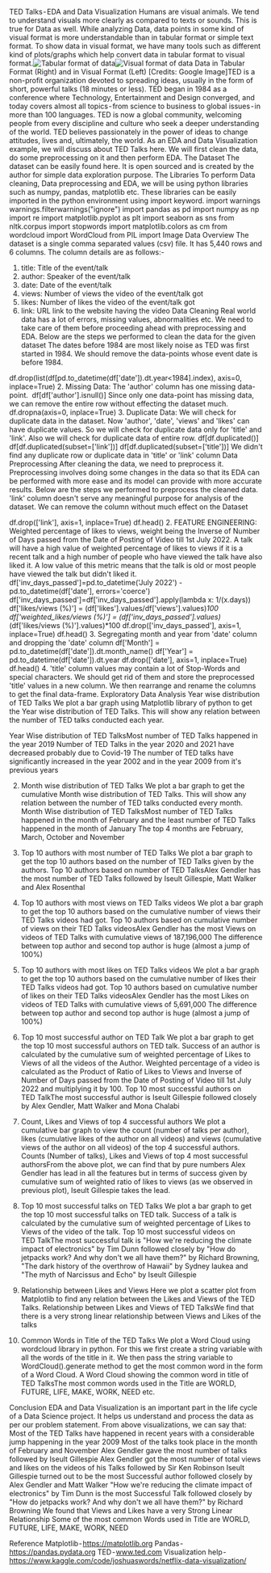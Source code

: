 TED Talks - EDA and Data Visualization
Humans are visual animals. We tend to understand visuals more clearly as compared to texts or sounds. This is true for Data as well. While analyzing Data, data points in some kind of visual format is more understandable than in tabular format or simple text format. To show data in visual format, we have many tools such as different kind of plots/graphs which help convert data in tabular format to visual format.![Tabular format of data](https://user-images.githubusercontent.com/110491966/182465520-79921a9c-c2d0-40fa-afa6-061d38f88cac.png)![Visual format of data](https://user-images.githubusercontent.com/110491966/182465587-ef538dd0-a971-4537-9539-d1086f790182.png)
Data in Tabular Format (Right) and in Visual Format (Left) [Credits: Google Image]TED is a non-profit organization devoted to spreading ideas, usually in the form of short, powerful talks (18 minutes or less). TED began in 1984 as a conference where Technology, Entertainment and Design converged, and today covers almost all topics - from science to business to global issues - in more than 100 languages.
TED is now a global community, welcoming people from every discipline and culture who seek a deeper understanding of the world. TED believes passionately in the power of ideas to change attitudes, lives and, ultimately, the world.
As an EDA and Data Visualization example, we will discuss about TED Talks here. We will first clean the data, do some preprocessing on it and then perform EDA.
The Dataset
The dataset can be easily found here. It is open sourced and is created by the author for simple data exploration purpose.
The Libraries
To perform Data cleaning, Data preprocessing and EDA, we will be using python libraries such as numpy, pandas, matplotlib etc. These libraries can be easily imported in the python environment using import keyword.
import warnings
warnings.filterwarnings("ignore")
import pandas as pd
import numpy as np
import re
import matplotlib.pyplot as plt
import seaborn as sns
from nltk.corpus import stopwords
import matplotlib.colors as cm
from wordcloud import WordCloud
from PIL import Image
Data Overview
The dataset is a single comma separated values (csv) file. It has 5,440 rows and 6 columns.
The column details are as follows:-
1. title: Title of the event/talk
2. author: Speaker of the event/talk
3. date: Date of the event/talk
4. views: Number of views the video of the event/talk got
5. likes: Number of likes the video of the event/talk got
6. link: URL link to the website having the video
Data Cleaning
Real world data has a lot of errors, missing values, abnormalities etc. We need to take care of them before proceeding ahead with preprocessing and EDA. Below are the steps we performed to clean the data for the given dataset
The dates before 1984 are most likely noise as TED was first started in 1984. We should remove the data-points whose event date is before 1984.

df.drop(list(df[pd.to_datetime(df['date']).dt.year<1984].index), axis=0, inplace=True)
2. Missing Data: The 'author' column has one missing data-point. 
df[df['author'].isnull()]
Since only one data-point has missing data, we can remove the entire row without effecting the dataset much.
df.dropna(axis=0, inplace=True)
3. Duplicate Data: We will check for duplicate data in the dataset. Now 'author', 'date', 'views' and 'likes' can have duplicate values. So we will check for duplicate data only for 'title' and 'link'. Also we will check for duplicate data of entire row.
df[df.duplicated()]
df[df.duplicated(subset=['link'])]
df[df.duplicated(subset=['title'])]
We didn't find any duplicate row or duplicate data in 'title' or 'link' column
Data Preprocessing
After cleaning the data, we need to preprocess it. Preprocessing involves doing some changes in the data so that its EDA can be performed with more ease and its model can provide with more accurate results. Below are the steps we performed to preprocess the cleaned data.
'link' column doesn't serve any meaningful purpose for analysis of the dataset. We can remove the column without much effect on the Dataset

df.drop(['link'], axis=1, inplace=True)
df.head()
2. FEATURE ENGINEERING: Weighted percentage of likes to views, weight being the Inverse of Number of Days passed from the Date of Posting of Video till 1st July 2022. A talk will have a high value of weighted percentage of likes to views if it is a recent talk and a high number of people who have viewed the talk have also liked it. A low value of this metric means that the talk is old or most people have viewed the talk but didn't liked it.
df['inv_days_passed']=pd.to_datetime('July 2022') - pd.to_datetime(df['date'], errors='coerce')
df['inv_days_passed']=df['inv_days_passed'].apply(lambda x: 1/(x.days))
df['likes/views (%)'] = (df['likes'].values/df['views'].values)*100
df['weighted_likes/views (%)'] = (df['inv_days_passed'].values)*(df['likes/views (%)'].values)*100
df.drop(['inv_days_passed'], axis=1, inplace=True)
df.head()
3. Segregating month and year from 'date' column and dropping the 'date' column
df['Month'] = pd.to_datetime(df['date']).dt.month_name()
df['Year'] = pd.to_datetime(df['date']).dt.year
df.drop(['date'], axis=1, inplace=True)
df.head()
4. 'title' column values may contain a lot of Stop-Words and special characters. We should get rid of them and store the preprocessed 'title' values in a new column. We then rearrange and rename the columns to get the final data-frame.
Exploratory Data Analysis
Year wise distribution of TED Talks
We plot a bar graph using Matplotlib library of python to get the Year wise distribution of TED Talks. This will show any relation between the number of TED talks conducted each year.

Year Wise distribution of TED TalksMost number of TED Talks happened in the year 2019
Number of TED Talks in the year 2020 and 2021 have decreased probably due to Covid-19
The number of TED talks have significantly increased in the year 2002 and in the year 2009 from it's previous years

2. Month wise distribution of TED Talks
We plot a bar graph to get the cumulative Month wise distribution of TED Talks. This will show any relation between the number of TED talks conducted every month.
Month Wise distribution of TED TalksMost number of TED Talks happened in the month of February and the least number of TED Talks happened in the month of January
The top 4 months are February, March, October and November

3. Top 10 authors with most number of TED Talks
We plot a bar graph to get the top 10 authors based on the number of TED Talks given by the authors.
Top 10 authors based on number of TED TalksAlex Gendler has the most number of TED Talks followed by Iseult Gillespie, Matt Walker and Alex Rosenthal

4. Top 10 authors with most views on TED Talks videos
We plot a bar graph to get the top 10 authors based on the cumulative number of views their TED Talks videos had got.
Top 10 authors based on cumulative number of views on their TED Talks videosAlex Gendler has the most Views on videos of TED Talks with cumulative views of 187,196,000
The difference between top author and second top author is huge (almost a jump of 100%)

5. Top 10 authors with most likes on TED Talks videos
We plot a bar graph to get the top 10 authors based on the cumulative number of likes their TED Talks videos had got.
Top 10 authors based on cumulative number of likes on their TED Talks videosAlex Gendler has the most Likes on videos of TED Talks with cumulative views of 5,691,000
The difference between top author and second top author is huge (almost a jump of 100%)

6. Top 10 most successful author on TED Talk
We plot a bar graph to get the top 10 most successful authors on TED talk. Success of an author is calculated by the cumulative sum of weighted percentage of Likes to Views of all the videos of the Author. Weighted percentage of a video is calculated as the Product of Ratio of Likes to Views and Inverse of Number of Days passed from the Date of Posting of Video till 1st July 2022 and multiplying it by 100.
Top 10 most successful authors on TED TalkThe most successful author is Iseult Gillespie followed closely by Alex Gendler, Matt Walker and Mona Chalabi

7. Count, Likes and Views of top 4 successful authors
We plot a cumulative bar graph to view the count (number of talks per author), likes (cumulative likes of the author on all videos) and views (cumulative views of the author on all videos) of the top 4 successful authors.
Counts (Number of talks), Likes and Views of top 4 most successful authorsFrom the above plot, we can find that by pure numbers Alex Gendler has lead in all the features but in terms of success given by cumulative sum of weighted ratio of likes to views (as we observed in previous plot), Iseult Gillespie takes the lead.

8. Top 10 most successful talks on TED Talks
We plot a bar graph to get the top 10 most successful talks on TED talk. Success of a talk is calculated by the cumulative sum of weighted percentage of Likes to Views of the video of the talk.
Top 10 most successful videos on TED TalkThe most successful talk is "How we're reducing the climate impact of electronics" by Tim Dunn followed closely by "How do jetpacks work? And why don't we all have them?" by Richard Browning, "The dark history of the overthrow of Hawaii" by Sydney Iaukea and "The myth of Narcissus and Echo" by Iseult Gillespie

9. Relationship between Likes and Views
Here we plot a scatter plot from Matplotlib to find any relation between the Likes and Views of the TED Talks.
Relationship between Likes and Views of TED TalksWe find that there is a very strong linear relationship between Views and Likes of the talks

10. Common Words in Title of the TED Talks
We plot a Word Cloud using wordcloud library in python. For this we first create a string variable with all the words of the title in it. We then pass the string variable to WordCloud().generate method to get the most common word in the form of a Word Cloud.
A Word Cloud showing the common word in title of TED TalksThe most common words used in the Title are WORLD, FUTURE, LIFE, MAKE, WORK, NEED etc.

Conclusion
EDA and Data Visualization is an important part in the life cycle of a Data Science project. It helps us understand and process the data as per our problem statement.
From above visualizations, we can say that:
Most of the TED Talks have happened in recent years with a considerable jump happening in the year 2009
Most of the talks took place in the month of February and November
Alex Gendler gave the most number of talks followed by Iseult Gillespie
Alex Gendler got the most number of total views and likes on the videos of his Talks followed by Sir Ken Robinson
Iseult Gillespie turned out to be the most Successful author followed closely by Alex Gendler and Matt Walker
"How we're reducing the climate impact of electronics" by Tim Dunn is the most Successful Talk followed closely by "How do jetpacks work? And why don't we all have them?" by Richard Browning
We found that Views and Likes have a very Strong Linear Relationship
Some of the most common Words used in Title are WORLD, FUTURE, LIFE, MAKE, WORK, NEED

Reference
Matplotlib - https://matplotlib.org
Pandas - https://pandas.pydata.org
TED - www.ted.com
Visualization help - https://www.kaggle.com/code/joshuaswords/netflix-data-visualization/
